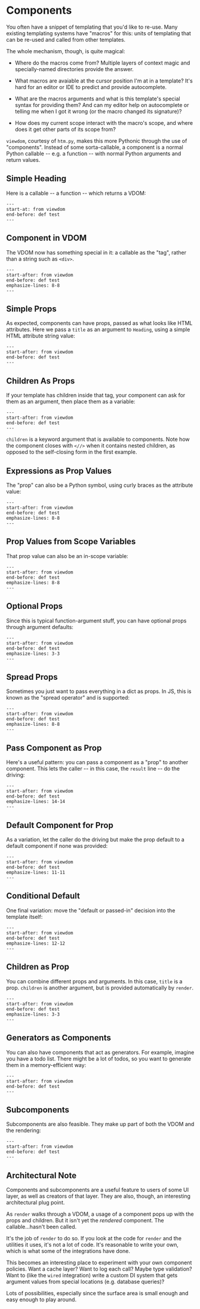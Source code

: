 # Components

You often have a snippet of templating that you'd like to re-use.
Many existing templating systems have "macros" for this: units of templating that can be re-used and called from other templates.

The whole mechanism, though, is quite magical:

- Where do the macros come from?
  Multiple layers of context magic and specially-named directories provide the answer.

- What macros are avaiable at the cursor position I'm at in a template?
  It's hard for an editor or IDE to predict and provide autocomplete.

- What are the macros arguments and what is this template's special syntax for providing them?
  And can my editor help on autocomplete or telling me when I got it wrong (or the macro changed its signature)?

- How does my current scope interact with the macro's scope, and where does it get other parts of its scope from?

`viewdom`, courtesy of `htm.py`, makes this more Pythonic through the use of "components".
Instead of some sorta-callable, a component is a normal Python callable -- e.g. a function -- with normal Python arguments and return values.

## Simple Heading

Here is a callable -- a function -- which returns a VDOM:

```{literalinclude} ../../examples/usage/components.py
---
start-at: from viewdom
end-before: def test
---
```

## Component in VDOM

The VDOM now has something special in it: a callable as the "tag", rather than a string such as ``<div>``.

```{literalinclude} ../../examples/usage/components_vdom.py
---
start-after: from viewdom
end-before: def test
emphasize-lines: 8-8
---
```

## Simple Props

As expected, components can have props, passed as what looks like HTML attributes.
Here we pass a `title` as an argument to `Heading`, using a simple HTML attribute string value:

```{literalinclude} ../../examples/usage/componentsB.py
---
start-after: from viewdom
end-before: def test
---
```


## Children As Props

If your template has children inside that tag, your component can ask for them as an argument, then place them as a variable:

```{literalinclude} ../../examples/usage/componentsA.py
---
start-after: from viewdom
end-before: def test
---
```

`children` is a keyword argument that is available to components.
Note how the component closes with `<//>` when it contains nested children, as opposed to the self-closing form in the first example.

## Expressions as Prop Values

The "prop" can also be a Python symbol, using curly braces as the attribute value:

```{literalinclude} ../../examples/usage/componentsC.py
---
start-after: from viewdom
end-before: def test
emphasize-lines: 8-8
---
```

## Prop Values from Scope Variables

That prop value can also be an in-scope variable:

```{literalinclude} ../../examples/usage/componentsD.py
---
start-after: from viewdom
end-before: def test
emphasize-lines: 8-8
---
```

## Optional Props

Since this is typical function-argument stuff, you can have optional props through argument defaults:

```{literalinclude} ../../examples/usage/componentsE.py
---
start-after: from viewdom
end-before: def test
emphasize-lines: 3-3
---
```

## Spread Props

Sometimes you just want to pass everything in a dict as props.
In JS, this is known as the "spread operator" and is supported:

```{literalinclude} ../../examples/usage/spread.py
---
start-after: from viewdom
end-before: def test
emphasize-lines: 8-8
---
```

## Pass Component as Prop

Here's a useful pattern: you can pass a component as a "prop" to another component.
This lets the caller -- in this case, the `result` line -- do the driving:

```{literalinclude} ../../examples/usage/componentsPassComponent.py
---
start-after: from viewdom
end-before: def test
emphasize-lines: 14-14
---
```

## Default Component for Prop

As a variation, let the caller do the driving but make the prop default to a default component if none was provided:

```{literalinclude} ../../examples/usage/componentsPassComponentB.py
---
start-after: from viewdom
end-before: def test
emphasize-lines: 11-11
---
```

## Conditional Default

One final variation: move the "default or passed-in" decision into the template itself:

```{literalinclude} ../../examples/usage/componentsPassComponentC.py
---
start-after: from viewdom
end-before: def test
emphasize-lines: 12-12
---
```

## Children as Prop

You can combine different props and arguments.
In this case, `title` is a prop.
`children` is another argument, but is provided automatically by `render`.

```{literalinclude} ../../examples/usage/componentsF.py
---
start-after: from viewdom
end-before: def test
emphasize-lines: 3-3
---
```

## Generators as Components

You can also have components that act as generators.
For example, imagine you have a todo list.
There might be a lot of todos, so you want to generate them in a memory-efficient way:

```{literalinclude} ../../examples/usage/componentsG.py
---
start-after: from viewdom
end-before: def test
---
```

## Subcomponents

Subcomponents are also feasible.
They make up part of both the VDOM and the rendering:

```{literalinclude} ../../examples/usage/componentsH.py
---
start-after: from viewdom
end-before: def test
---
```

## Architectural Note

Components and subcomponents are a useful feature to users of some UI layer, as well as creators of that layer.
They are also, though, an interesting architectural plug point.

As `render` walks through a VDOM, a usage of a component pops up with the props and children.
But it isn't yet the *rendered* component.
The callable...hasn't been called.

It's the job of `render` to do so.
If you look at the code for `render` and the utilities it uses, it's not a lot of code.
It's reasonable to write your own, which is what some of the integrations have done.

This becomes an interesting place to experiment with your own component policies.
Want a cache layer?
Want to log each call?
Maybe type validation?
Want to (like the `wired` integration) write a custom DI system that gets argument values from special locations (e.g. database queries)?

Lots of possibilities, especially since the surface area is small enough and easy enough to play around.
